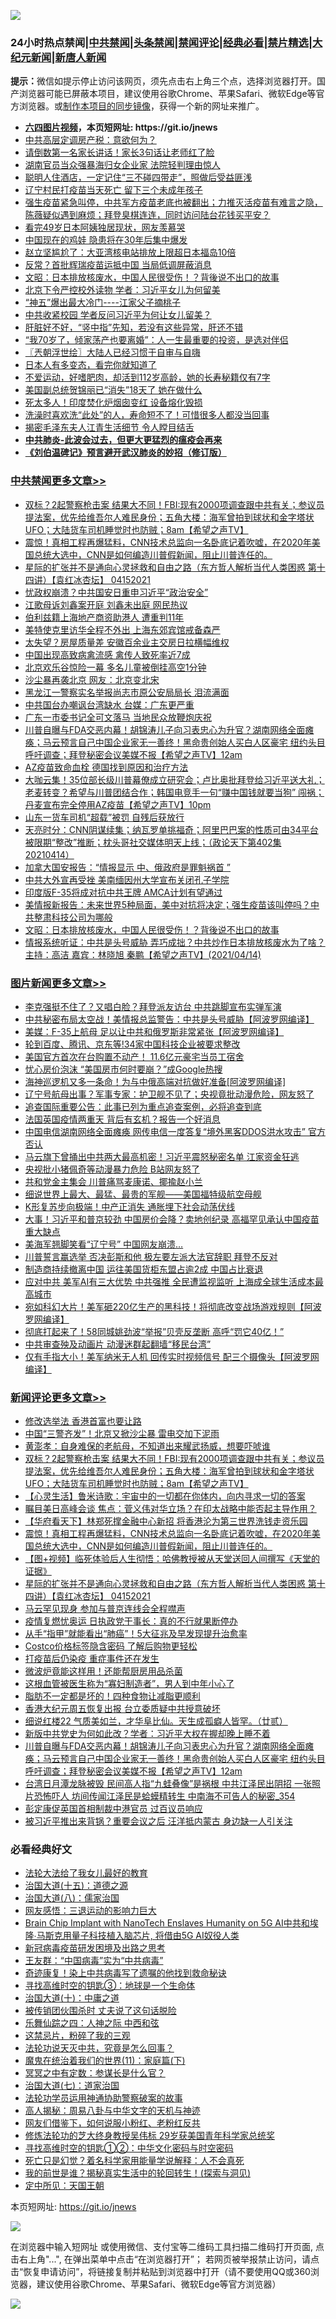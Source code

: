 ![](https://raw.githubusercontent.com/fqnews/bnews/master/64photo/fqnews-qr.jpg)

<div id="tt">
<h3>24小时热点禁闻|<a href="#%E4%B8%AD%E5%85%B1%E7%A6%81%E9%97%BB%E6%9B%B4%E5%A4%9A%E6%96%87%E7%AB%A0">中共禁闻</a>|<a href="#%E5%9B%BE%E7%89%87%E6%96%B0%E9%97%BB%E6%9B%B4%E5%A4%9A%E6%96%87%E7%AB%A0">头条禁闻</a>|<a href="#%E6%96%B0%E9%97%BB%E8%AF%84%E8%AE%BA%E6%9B%B4%E5%A4%9A%E6%96%87%E7%AB%A0">禁闻评论|<a href="#%E5%BF%85%E7%9C%8B%E7%BB%8F%E5%85%B8%E5%A5%BD%E6%96%87">经典必看|<a href="/video.md#%E7%A6%81%E7%89%87%E7%B2%BE%E9%80%89">禁片精选</a>|<a href="https://github.com/fqnews/djy/blob/master/gb/nf1351518.md#1">大纪元新闻</a>|<a href="https://github.com/fqnews/ntdtv/blob/master/gb/prog204.md#1">新唐人新闻</a></h3>
<div><b>提示：</b>微信如提示停止访问该网页，须先点击右上角三个点，选择浏览器打开。国产浏览器可能已屏蔽本项目，建议使用谷歌Chrome、苹果Safari、微软Edge等官方浏览器。或<a href="https://github.com/fqnews/bnews/blob/master/%E5%88%B6%E4%BD%9Cgit%E7%A6%81%E9%97%BB%E9%95%9C%E5%83%8F.md">制作本项目的同步镜像</a>，获得一个新的网址来推广。</div>
<ul>
<li><b><a href="http://d1.bdrive.tk/64.mp4" target="_blank">六四图片视频</a>，本页短网址: https://git.io/jnews</b></li>
<li><a href="/cnnews/20210415/1526442.md">中共高层定调房产税：意欲何为？</a></li>
<li><a href="/comments/20210415/1526380.md">请倒数第一名家长讲话！家长3句话让老师红了脸</a></li>
<li><a href="/cbnews/20210415/1526451.md">湖南官员当众强暴海归女企业家 法院轻判理由惊人</a></li>
<li><a href="/funmedia/20210415/1526597.md">聪明人住酒店，一定记住“三不碰四带走”，照做后受益匪浅</a></li>
<li><a href="/cbnews/20210415/1526423.md">辽宁村民打疫苗当天死亡 留下三个未成年孩子</a></li>
<li><a href="/bannedvideo/20210415/1526431.md">强生疫苗紧急叫停，中共军方疫苗老底也被翻出；力推灭活疫苗有难言之隐，陈薇疑似遇到麻烦；拜登臭棋连连，同时访问陆台花钱买平安？</a></li>
<li><a href="/lifebaike/20210414/1526284.md">看完49岁日本阿姨独居现状，网友羡慕哭</a></li>
<li><a href="/comments/20210415/1526614.md">中国现在的鸡娃 隐患将在30年后集中爆发</a></li>
<li><a href="/cnnews/20210415/1526880.md">赵立坚尴尬了：大亚湾核电站排放上限超日本福岛10倍</a></li>
<li><a href="/cnnews/20210415/1526653.md">反常？首批辉瑞疫苗运抵中国 当局低调屏蔽消息</a></li>
<li><a href="/cbnews/20210415/1526542.md">文昭：日本排放核废水，中国人民很受伤！？背後说不出口的故事</a></li>
<li><a href="/cnnews/20210415/1526694.md">北京下令严控校外读物 学者：习近平女儿为何留美</a></li>
<li><a href="/cnnews/20210415/1526488.md">“神五”爆出最大冷门----江家父子摘桃子</a></li>
<li><a href="/cnnews/20210415/1526441.md">中共收紧校园 学者反问习近平为何让女儿留美？</a></li>
<li><a href="/health/20210415/1526600.md">肝脏好不好，“竖中指”先知，若没有这些异常，肝还不错</a></li>
<li><a href="/lifebaike/20210415/1526534.md">“我70岁了，倾家荡产也要离婚”：人一生最重要的投资，是选对伴侣</a></li>
<li><a href="/ssgc/20210415/1526420.md">〖兲朝浮世绘〗大陆人已经习惯于自审与自嗨</a></li>
<li><a href="/funmedia/20210415/1526689.md">日本人有多变态，看完你就知道了</a></li>
<li><a href="/lifebaike/20210415/1526616.md">不爱运动，好嗜肥肉，却活到112岁高龄，她的长寿秘籍仅有7字</a></li>
<li><a href="/cnnews/20210414/1526298.md">美国副总统贺锦丽已“消失”18天了 她在做什么</a></li>
<li><a href="/worldnews/20210415/1526341.md">死太多人！印度焚化炉烟囱变红 设备熔化毁损</a></li>
<li><a href="/health/20210415/1526574.md">洗澡时喜欢洗“此处”的人，寿命短不了！可惜很多人都没当回事</a></li>
<li><a href="/comments/20210415/1526379.md">揭密毛泽东夫人江青生活细节 令人瞠目结舌</a></li>
<li><b><a href="/comments/20200211/1275071.md" target="_blank">中共肺炎-此波会过去，但更大更猛烈的瘟疫会再来</a></b></li>
<li><b><a href="/comments/20200207/1272816.md" target="_blank">《刘伯温碑记》预言避开武汉肺炎的妙招（修订版）</a></b></li>
</ul>
</div>

<div class="catlist">
<h3><a href="/cbnews/" target="_blank">中共禁闻</a><span><a href="/cbnews/" target="_blank" rel="nofollow">更多文章>></a></span></h3>
<ul>
<li><a href="/comments/20210415/1526978.md" target="_blank">双标？2起警察枪击案 结果大不同！FBI:现有2000项调查跟中共有关；参议员提法案，优先给维吾尔人难民身份；五角大楼：海军曾拍到球状和金字塔状UFO；大陆货车司机睡觉时也防贼；8am【希望之声TV】</a></li>
<li><a href="/comments/20210415/1526930.md" target="_blank">震惊！真相工程再爆猛料，CNN技术总监向一名卧底记着吹嘘，在2020年美国总统大选中，CNN是如何编造川普假新闻，阻止川普连任的。</a></li>
<li><a href="/comments/20210415/1526908.md" target="_blank">星际的扩张并不是通向心灵拯救和自由之路（东方哲人解析当代人类困惑  第十四讲）【袁红冰杏坛】 04152021</a></li>
<li><a href="/cbnews/20210415/1526898.md" target="_blank">忧政权崩溃？中共国安日重申习近平“政治安全”</a></li>
<li><a href="/cbnews/20210415/1526897.md" target="_blank">江歌母诉刘鑫案开庭 刘鑫未出庭 网民热议</a></li>
<li><a href="/cbnews/20210415/1526896.md" target="_blank">伯利兹籍上海地产商资助港人 遭重判11年</a></li>
<li><a href="/cbnews/20210415/1526878.md" target="_blank">美特使克里访华全程不外出 上海东郊宾馆戒备森严</a></li>
<li><a href="/cbnews/20210415/1526867.md" target="_blank">太失望？房屋质量差 安徽百余业主交房日拉横幅维权</a></li>
<li><a href="/cbnews/20210415/1526543.md" target="_blank">中国出现高致病禽流感 禽传人致死率近7成</a></li>
<li><a href="/cbnews/20210415/1526848.md" target="_blank">北京欢乐谷惊险一幕 多名儿童被倒挂高空1分钟</a></li>
<li><a href="/cbnews/20210415/1526847.md" target="_blank">沙尘暴再袭北京 网友：北京变北宋</a></li>
<li><a href="/cbnews/20210415/1526809.md" target="_blank">黑龙江一警察实名举报尚志市原公安局局长 泪流满面</a></li>
<li><a href="/cbnews/20210415/1526778.md" target="_blank">中共国台办嘲讽台湾缺水 台媒：广东更严重</a></li>
<li><a href="/cbnews/20210415/1526777.md" target="_blank">广东一市委书记全可文落马 当地民众放鞭炮庆祝</a></li>
<li><a href="/comments/20210415/1526725.md" target="_blank">川普自曝与FDA交恶内幕！胡锦涛儿子向习表忠心为升官？湖南网络全面瘫痪；马云预言自己中国企业家无一善终！黑命贵创始人买白人区豪宅 纽约头目呼吁调查；拜登秘密会议美媒不报【希望之声TV】12am</a></li>
<li><a href="/cbnews/20210415/1526662.md" target="_blank">AZ疫苗致命血栓 德国找到原因和治疗方法</a></li>
<li><a href="/comments/20210415/1526641.md" target="_blank">大咖云集！35位部长级川普幕僚成立研究会；卢比奥批拜登给习近平送大礼；老麦转变？希望与川普团结合作；韩国电竞手一句“赚中国钱就要当狗” 闯祸； 丹麦宣布完全停用AZ疫苗【希望之声TV】10pm</a></li>
<li><a href="/cbnews/20210415/1526629.md" target="_blank">山东一货车司机“超载”被罚 自残后获放行</a></li>
<li><a href="/cbnews/20210415/1526628.md" target="_blank">天亮时分：CNN阴谋续集；纳瓦罗单挑福奇；阿里巴巴案的性质可由34平台被限期“整改”推断；枕头哥社交媒体明天上线；（政论天下第402集 20210414）</a></li>
<li><a href="/cbnews/20210415/1526606.md" target="_blank">加拿大国安报告：“情报显示 中、俄政府是罪魁祸首 ”</a></li>
<li><a href="/cbnews/20210415/1526595.md" target="_blank">中共大外宣再受挫 美南缅因州大学宣布关闭孔子学院</a></li>
<li><a href="/cbnews/20210415/1526594.md" target="_blank">印度版F-35将成对抗中共王牌 AMCA计划有望通过</a></li>
<li><a href="/comments/20210415/1526584.md" target="_blank">美情报新报告：未来世界5种局面，美中对抗将决定；强生疫苗该叫停吗？中共整肃科技公司为哪般</a></li>
<li><a href="/cbnews/20210415/1526542.md" target="_blank">文昭：日本排放核废水，中国人民很受伤！？背後说不出口的故事</a></li>
<li><a href="/comments/20210415/1526536.md" target="_blank">情报系统听证：中共是头号威胁  弄巧成拙？中共炒作日本排放核废水为了啥？  主持：高洁  嘉宾：林晓旭  秦鹏【希望之声TV】(2021/04/14)</a></li>

</ul>
</div>
<div class="catlist">
<h3><a href="/topimagenews/" target="_blank">图片新闻</a><span><a href="/topimagenews/" target="_blank" rel="nofollow">更多文章>></a></span></h3>
<ul>
<li><a href="/topimagenews/20210415/1526952.md" target="_blank">李克强挺不住了？又唱白脸？拜登派友访台 中共跳脚宣布实弹军演</a></li>
<li><a href="/topimagenews/20210415/1526825.md" target="_blank">中共秘密布局太空战！美情报总监警告：中共是头号威胁【阿波罗网编译】</a></li>
<li><a href="/topimagenews/20210415/1526807.md" target="_blank">美媒：F-35上航母 足以让中共和俄罗斯非常紧张【阿波罗网编译】</a></li>
<li><a href="/topimagenews/20210415/1526708.md" target="_blank">轮到百度、腾讯、京东等!34家中国科技企业被要求整改</a></li>
<li><a href="/topimagenews/20210415/1526605.md" target="_blank">美国官方首次在台购置不动产！ 11.6亿元豪宅当员工宿舍</a></li>
<li><a href="/topimagenews/20210415/1526369.md" target="_blank">忧心房价泡沫 “美国房市何时要崩？”成Google热搜</a></li>
<li><a href="/topimagenews/20210414/1526047.md" target="_blank">海神巡逻机又多一条命！为与中俄高端对抗做好准备[阿波罗网编译]</a></li>
<li><a href="/topimagenews/20210414/1525949.md" target="_blank">辽宁号航母出事？军事专家：护卫舰不见了；央视竟批动漫危险，网友怒了</a></li>
<li><a href="/topimagenews/20210414/1525833.md" target="_blank">追查国际重要公告：此事已列为重点追查案例，必将追查到底</a></li>
<li><a href="/topimagenews/20210414/1525717.md" target="_blank">法国英国疫情两重天 背后有玄机？报告一个好消息</a></li>
<li><a href="/topimagenews/20210414/1525699.md" target="_blank">中国电信湖南网络全面瘫痪 网传电信一度答复“境外黑客DDOS洪水攻击” 官方否认</a></li>
<li><a href="/topimagenews/20210413/1525276.md" target="_blank">马云旗下曾捅出中共两大最高机密！习近平震怒秘密名单 江家资金狂逃</a></li>
<li><a href="/topimagenews/20210413/1525235.md" target="_blank">央视批小猪佩奇等动漫暴力危险 B站网友怒了</a></li>
<li><a href="/topimagenews/20210413/1525234.md" target="_blank">共和党金主集会 川普痛骂麦康诺、揶揄赵小兰</a></li>
<li><a href="/topimagenews/20210413/1525167.md" target="_blank">细说世界上最大、最猛、最贵的军舰——美国福特级航空母舰</a></li>
<li><a href="/topimagenews/20210413/1524952.md" target="_blank">K形复苏步向极端！中产正消失 通胀埋下社会动荡伏线</a></li>
<li><a href="/topimagenews/20210412/1524731.md" target="_blank">大事！习近平和普京较劲 中国房价会降？卖地创纪录 高福罕见承认中国疫苗重大缺点</a></li>
<li><a href="/topimagenews/20210412/1524357.md" target="_blank">美海军翘脚笑看“辽宁号” 中国网友崩溃…</a></li>
<li><a href="/topimagenews/20210412/1524286.md" target="_blank">川普誓言赢选举 否决彭斯和他 极左要左派大法官辞职 拜登不反对</a></li>
<li><a href="/topimagenews/20210412/1524221.md" target="_blank">制造商持续撤离中国 运往美国货柜东盟占逾2成 中国占比衰退</a></li>
<li><a href="/topimagenews/20210411/1523985.md" target="_blank">应对中共 美军AI有三大优势 中共强推 全民遭监视监听 上海成全球生活成本最高城市</a></li>
<li><a href="/topimagenews/20210411/1523973.md" target="_blank">宛如科幻大片！美军砸220亿生产的黑科技！将彻底改变战场游戏规则【阿波罗网编译】</a></li>
<li><a href="/topimagenews/20210411/1523871.md" target="_blank">彻底打起来了！58同城姚劲波“举报”贝壳反垄断 高呼“罚它40亿！”</a></li>
<li><a href="/topimagenews/20210411/1523675.md" target="_blank">中共审查殃及动画片 动漫迷群起翻墙“移民台湾”</a></li>
<li><a href="/topimagenews/20210410/1523449.md" target="_blank">仅有手指大小！美军纳米无人机 回传实时视频信号 配三个摄像头【阿波罗网编译】</a></li>

</ul>
</div>
<div class="catlist">
<h3><a href="/comments/" target="_blank">新闻评论</a><span><a href="/comments/" target="_blank" rel="nofollow">更多文章>></a></span></h3>
<ul>
<li><a href="/comments/20210415/1527025.md" target="_blank">修改选举法 香港首富也要让路</a></li>
<li><a href="/comments/20210415/1526994.md" target="_blank">中国“三警齐发”！北京又掀沙尘暴 雷电交加下泥雨</a></li>
<li><a href="/comments/20210415/1526990.md" target="_blank">黄澎孝：自身难保的老航母，不知道出来耀武扬威，想要吓唬谁</a></li>
<li><a href="/comments/20210415/1526978.md" target="_blank">双标？2起警察枪击案 结果大不同！FBI:现有2000项调查跟中共有关；参议员提法案，优先给维吾尔人难民身份；五角大楼：海军曾拍到球状和金字塔状UFO；大陆货车司机睡觉时也防贼；8am【希望之声TV】</a></li>
<li><a href="/comments/20210415/1526969.md" target="_blank">【心灵生活】鲁米诗歌：宇宙中的一切都在你体内，向内寻求一切的答案</a></li>
<li><a href="/comments/20210415/1526968.md" target="_blank">瞩目美日高峰会谈 焦点：菅义伟对华立场？在印太战略中能否起主导作用？</a></li>
<li><a href="/comments/20210415/1526961.md" target="_blank">【华府看天下】林郑死撑金融中心新招 将香港沦为第三世界洗钱走资乐园</a></li>
<li><a href="/comments/20210415/1526930.md" target="_blank">震惊！真相工程再爆猛料，CNN技术总监向一名卧底记着吹嘘，在2020年美国总统大选中，CNN是如何编造川普假新闻，阻止川普连任的。</a></li>
<li><a href="/comments/20210415/1526922.md" target="_blank">【图+视频】临死体验后人生彻悟：哈佛教授被从天堂送回人间撰写《天堂的证据》</a></li>
<li><a href="/comments/20210415/1526908.md" target="_blank">星际的扩张并不是通向心灵拯救和自由之路（东方哲人解析当代人类困惑  第十四讲）【袁红冰杏坛】 04152021</a></li>
<li><a href="/comments/20210415/1526871.md" target="_blank">马云罕见现身 参加与普京连线会全程噤声</a></li>
<li><a href="/comments/20210415/1526860.md" target="_blank">疫情复燃忧奥运 日执政党干事长：真的不行就果断停办</a></li>
<li><a href="/comments/20210415/1526788.md" target="_blank">从手“指甲”就能看出“肺癌”！5大征兆及早发现提升治愈率</a></li>
<li><a href="/comments/20210415/1526765.md" target="_blank">Costco价格标签隐含密码 了解后购物更轻松</a></li>
<li><a href="/comments/20210415/1526764.md" target="_blank">打疫苗后仍染疫 重症事件还在发生</a></li>
<li><a href="/comments/20210415/1526763.md" target="_blank">微波炉竟能这样用！还能帮厨房用品杀菌</a></li>
<li><a href="/comments/20210415/1526762.md" target="_blank">这根血管被医生称为“寡妇制造者”，男人到中年小心了</a></li>
<li><a href="/comments/20210415/1526761.md" target="_blank">脂肪不一定都是坏的！四种食物让减脂更顺利</a></li>
<li><a href="/comments/20210415/1526748.md" target="_blank">香港大纪元周五恢复出报 台立委质疑中共授意破坏</a></li>
<li><a href="/comments/20210415/1526727.md" target="_blank">细说红楼22  气质美如兰，才华阜比仙。天生成孤癖人皆罕。（廿贰）</a></li>
<li><a href="/comments/20210415/1526726.md" target="_blank">新版中共党史为何如此改？学者：习近平大权在握却晚上睡不着</a></li>
<li><a href="/comments/20210415/1526725.md" target="_blank">川普自曝与FDA交恶内幕！胡锦涛儿子向习表忠心为升官？湖南网络全面瘫痪；马云预言自己中国企业家无一善终！黑命贵创始人买白人区豪宅 纽约头目呼吁调查；拜登秘密会议美媒不报【希望之声TV】12am</a></li>
<li><a href="/comments/20210415/1526724.md" target="_blank">台湾日月潭龙脉被毁 民间高人指“九蛙叠像”是祸根 中共江泽民出阴招 一张照片恐怖吓人 坊间传闻江泽民是蛤蟆精转生 中南海不可告人的秘密_354</a></li>
<li><a href="/comments/20210415/1526706.md" target="_blank">彭定康促英国首相制裁中港官员 过百议员响应</a></li>
<li><a href="/comments/20210415/1526705.md" target="_blank">被习近平推出来背锅？重要会议之后 汪洋抵内蒙古 身边缺一人引关注</a></li>

</ul>
</div>

<div class="catlist">
<h3>必看经典好文</h3>
<ul>
<li><a href="/cbnews/20200516/1329218.md" target="_blank">法轮大法给了我女儿最好的教育</a></li>
<li><a href="/topimagenews/20180322/917868.md" target="_blank">治国大道(十五)：道德之源</a></li>
<li><a href="/cbnews/20190424/914482.md" target="_blank">治国大道(八)：儒家治国</a></li>
<li><a href="/cbnews/20200126/1265515.md" target="_blank">网友感悟：三退运动的影响力巨大</a></li>
<li><a href="/comments/20200901/1451956.md" target="_blank">Brain Chip Implant with NanoTech Enslaves Humanity on 5G AI中共和埃隆∙马斯克用量子科技植入脑芯片, 将借由5G AI奴役人类</a></li>
<li><a href="/comments/20200917/1029129.md" target="_blank">新冠病毒疫苗研发困境及出路之思考</a></li>
<li><a href="/comments/20200318/1295755.md" target="_blank">王友群：“中国病毒”实为“中共病毒”</a></li>
<li><a href="/topimagenews/20210131/1478453.md" target="_blank">奇迹康复！染上中共病毒写了遗嘱的他找到救命秘诀</a></li>
<li><a href="/comments/20210329/1515011.md" target="_blank">寻找高维时空的钥匙③：地球是一个生命体</a></li>
<li><a href="/cbnews/20180316/915423.md" target="_blank">治国大道(十)：中庸之道</a></li>
<li><a href="/cbnews/20210331/1516754.md" target="_blank">被传销团伙围杀时 丈夫说了这句话脱险</a></li>
<li><a href="/tculture/20190101/791144.md" target="_blank">乐舞仙踪之四：人神之际 中西和弦</a></li>
<li><a href="/yule/20210123/1473216.md" target="_blank">这禁忌片，粉碎了我的三观</a></li>
<li><a href="/comments/20210308/1500552.md" target="_blank">法轮功说天灭中共，究竟是怎么回事？</a></li>
<li><a href="/topimagenews/20180530/950691.md" target="_blank">魔鬼在统治着我们的世界(11)：家庭篇(下)</a></li>
<li><a href="/tculture/20200812/1378929.md" target="_blank">冥冥之中有定数：参谋长是什么官？</a></li>
<li><a href="/cbnews/20190424/913985.md" target="_blank">治国大道(七)：道家治国</a></li>
<li><a href="/cbnews/20170626/780479.md" target="_blank">法轮功学员运用神通协助警察破案的故事</a></li>
<li><a href="/aomi/history/20170924/831575.md" target="_blank">高人揭秘：周易八卦与中华文字的天机与神迹</a></li>
<li><a href="/comments/20200712/1359630.md" target="_blank">网友们借鉴下，如何说服小粉红、老粉红反共</a></li>
<li><a href="/comments/20190517/1129285.md" target="_blank">修炼法轮功的芝大终身教授吴伟标 29岁获美国青年科学家总统奖</a></li>
<li><a href="/comments/20210322/1510016.md" target="_blank">寻找高维时空的钥匙①②：中华文化密码与时空密码</a></li>
<li><a href="/comments/20200704/1355375.md" target="_blank">死亡只是幻觉？着名科学家用能量学说解释：人不会真死</a></li>
<li><a href="/comments/20200715/1359453.md" target="_blank">我的前世是谁？揭秘真实生活中的轮回转生！(探索与洞见)</a></li>
<li><a href="/tculture/xiulian/20151111/470021.md" target="_blank">定中所见：天国王朝</a></li>

</ul>
</div>

本页短网址: https://git.io/jnews

![](https://raw.githubusercontent.com/fqnews/bnews/master/64photo/fqnews-qr.jpg)

在浏览器中输入短网址 或使用微信、支付宝等二维码工具扫描二维码打开页面, 点击右上角"...", 在弹出菜单中点击“在浏览器打开”； 若网页被举报禁止访问，请点击“恢复申请访问”，将链接复制并粘贴到浏览器中打开（请不要使用QQ或360浏览器，建议使用谷歌Chrome、苹果Safari、微软Edge等官方浏览器）

![](https://raw.githubusercontent.com/fqnews/bnews/master/64photo/wx.jpg)